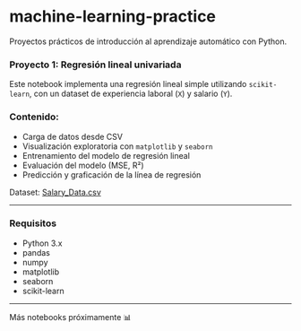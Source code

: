 # machine-learning-practice

Proyectos prácticos de introducción al aprendizaje automático con Python.

### Proyecto 1: Regresión lineal univariada

Este notebook implementa una regresión lineal simple utilizando `scikit-learn`, con un dataset de experiencia laboral (`X`) y salario (`Y`).

### Contenido:
- Carga de datos desde CSV
- Visualización exploratoria con `matplotlib` y `seaborn`
- Entrenamiento del modelo de regresión lineal
- Evaluación del modelo (MSE, R²)
- Predicción y graficación de la línea de regresión

 Dataset: [Salary_Data.csv](https://raw.githubusercontent.com/anujahlawat/salary-hike/main/Salary_Data.csv)

---

### Requisitos

- Python 3.x
- pandas  
- numpy  
- matplotlib  
- seaborn  
- scikit-learn

---

Más notebooks próximamente 📊
